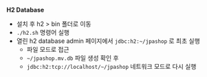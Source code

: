 **H2 Database**

- 설치 후 h2 > bin 폴더로 이동
- `./h2.sh` 명령어 실행
- 열린 h2 database admin 페이지에서 `jdbc:h2:~/jpashop` 로 최초 실행 
    - 파일 모드로 접근
    - `~/jpashop.mv.db` 파일 생성 확인 후
    - `jdbc:h2:tcp://localhost/~/jpashop` 네트워크 모드로 다시 실행